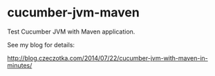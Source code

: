 cucumber-jvm-maven
==================
Test
Cucumber JVM with Maven application.

See my blog for details:

http://blog.czeczotka.com/2014/07/22/cucumber-jvm-with-maven-in-minutes/
